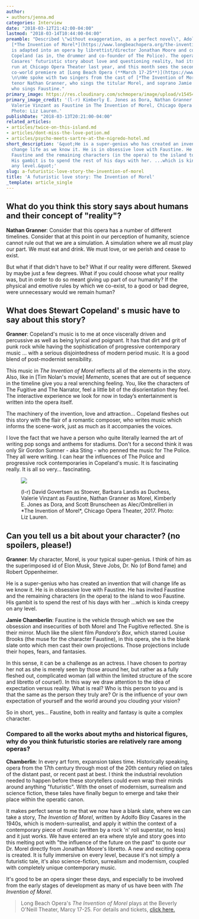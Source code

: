 ```yaml
---
author:
- authors/jenna.md
categories: Interview
date: "2018-03-12T21:42:00-04:00"
lastmod: "2018-03-14T10:44:00-04:00"
preamble: "Described \"without exaggeration, as a perfect novel\", Adolfo Bioy Casares'
  [*The Invention of Morel*](https://www.longbeachopera.org/the-invention-of-morel#about)
  is adapted into an opera by librettist/director Jonathan Moore and composer Stewart
  Copeland (as in, the drummer and co-founder of The Police). The opera, based on
  Casares' futuristic story about love and questioning reality, had its first successful
  run at Chicago Opera Theater last year, and this month sees the second part of its
  co-world premiere at [Long Beach Opera (**March 17-25**)](https://www.longbeachopera.org/the-invention-of-morel#about).
  \n\nWe spoke with two singers from the cast of [*The Invention of Morel*](https://www.longbeachopera.org/the-invention-of-morel#about):
  tenor Nathan Granner, who sings the titular Morel, and soprano Jamie Chamberlin,
  who sings Faustine."
primary_image: https://res.cloudinary.com/schmopera/image/upload/v1545409169/media/webhook-uploads/1520904975050/IMG_7486.jpg.jpg
primary_image_credit: '(l-r) Kimberly E. Jones as Dora, Nathan Granner as Morel, and
  Valerie Vinzant as Faustine in The Invention of Morel, Chicago Opera Theater, 2017.
  Photo: Liz Lauren.'
publishDate: "2018-03-13T20:21:00-04:00"
related_articles:
- articles/twice-on-this-island.md
- articles/dont-miss-the-love-potion.md
- articles/psycho-meets-sartre-at-the-nigredo-hotel.md
short_description: '&quot;He is a super-genius who has created an invention that will
  change life as we know it. He is in obsessive love with Faustine. He has invited
  Faustine and the remaining characters (in the opera) to the island to woo Faustine.
  His gambit is to spend the rest of his days with her. ...which is kinda creepy on
  any level.&quot;'
slug: a-futuristic-love-story-the-invention-of-morel
title: 'A futuristic love story: The Invention of Morel'
_template: article_single
---
```


## What do you think this story says about humans and their concept of "reality"?

**Nathan Granner**: Consider that this opera has a number of different timelines. Consider that at this point in our perception of humanity, science cannot rule out that we are a simulation. A simulation where we all must play our part. We must eat and drink. We must love, or we perish and cease to exist.

But what if that didn't have to be? What if our reality were different. Skewed by maybe just a few degrees. What if you could choose what your reality was, but in order to do so meant giving up part of our humanity? If the physical and emotive rules by which we co-exist, to a good or bad degree, were unnecessary would we remain human?

## What does Stewart Copeland' s music have to say about this story?

**Granner**: Copeland's music is to me at once viscerally driven and percussive as well as being lyrical and poignant. It has that dirt and grit of punk rock while having the sophistication of progressive contemporary music ... with a serious disjointedness of modern period music. It is a good blend of post-modernist sensibility.

This music in *The Invention of Morel* reflects all of the elements in the story. Also, like in [Tim Nolan's movie] *Memento*, scenes that are out of sequence in the timeline give you a real wrenching feeling. You, like the characters of The Fugitive and The Narrator, feel a little bit of the disorientation they feel. The interactive experience we look for now in today’s entertainment is written into the opera itself.

The machinery of the invention, love and attraction... Copeland fleshes out this story with the flair of a romantic composer, who writes music which informs the scene-work, just as much as it accompanies the voices.

I love the fact that we have a person who quite literally learned the art of writing pop songs and anthems for stadiums. Don't for a second think it was only Sir Gordon Sumner - aka Sting - who penned the music for The Police. They all were writing. I can hear the influences of The Police and progressive rock contemporaries in Copeland's music. It is fascinating really. It is all so very... fascinating.

<figure data-type="image">

![](https://res.cloudinary.com/schmopera/image/upload/v1545409169/media/webhook-uploads/1520986756148/KC6A0969.jpg.jpg)

<figcaption>(l-r) David Govertsen as Stoever, Barbara Landis as Duchess, Valerie Vinzant as Faustine, Nathan Granner as Morel, Kimberly E. Jones as Dora, and Scott Brunscheen as Alec/Ombrellieri in *The Invention of Morel*, Chicago Opera Theater, 2017. Photo: Liz Lauren.</figcaption>
</figure>

## Can you tell us a bit about your character? (no spoilers, please!)

**Granner**: My character, Morel, is your typical super-genius. I think of him as the superimposed id of Elon Musk, Steve Jobs, Dr. No (of Bond fame) and Robert Oppenheimer.

He is a super-genius who has created an invention that will change life as we know it. He is in obsessive love with Faustine. He has invited Faustine and the remaining characters (in the opera) to the island to woo Faustine. His gambit is to spend the rest of his days with her ...which is kinda creepy on any level.

**Jamie Chamberlin**: Faustine is the vehicle through which we see the obsession and insecurities of both Morel and The Fugitive reflected. She is their mirror. Much like the silent film *Pandora's Box*, which starred Louise Brooks (the muse for the character Faustine), in this opera, she is the blank slate onto which men cast their own projections. Those projections include their hopes, fears, and fantasies. 

In this sense, it can be a challenge as an actress. I have chosen to portray her not as she is merely seen by those around her, but rather as a fully fleshed out, complicated woman (all within the limited structure of the score and libretto of course!). In this way we draw attention to the idea of expectation versus reality. What is real? Who is this person to you and is that the same as the person they truly are? Or is the influence of your own expectation of yourself and the world around you clouding your vision? 

So in short, yes... Faustine, both in reality and fantasy is quite a complex character.

### Compared to all the works about myths and historical figures, why do you think futuristic stories are relatively rare among operas?

**Chamberlin**: In every art form, expansion takes time. Historically speaking, opera from the 17th century through most of the 20th century relied on tales of the distant past, or recent past at best. I think the industrial revolution needed to happen before these storytellers could even wrap their minds around anything "futuristic". With the onset of modernism, surrealism and science fiction, these tales have finally begun to emerge and take their place within the operatic canon.

It makes perfect sense to me that we now have a blank slate, where we can take a story, *The Invention of Morel*, written by Adolfo Bioy Casares in the 1940s, which is modern-surrealist, and apply it within the context of a contemporary piece of music (written by a rock 'n' roll superstar, no less) and it just works. We have entered an era where style and story goes into this melting pot with "the influence of the future on the past" to quote our Dr. Morel directly from Jonathan Moore's libretto. A new and exciting opera is created. It is fully immersive on every level, because it's not simply a futuristic tale, it's also science-fiction, surrealism and modernism, coupled with completely unique contemporary music. 

It's good to be an opera singer these days, and especially to be involved from the early stages of development as many of us have been with *The Invention of Morel*.

>Long Beach Opera's *The Invention of Morel* plays at the Beverly O'Neill Theater, Marcy 17-25. For details and tickets, [click here.](https://www.longbeachopera.org/the-invention-of-morel#about)
